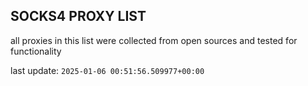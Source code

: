 ## SOCKS4 PROXY LIST

all proxies in this list were collected from open sources and tested for functionality

last update: `2025-01-06 00:51:56.509977+00:00`